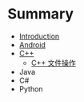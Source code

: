 # Summary

* [Introduction](README.md)
* [Android](android.md)
* [C++](chapter1.md)
  * [C++ 文件操作](chapter1/c++-wen-jian-cao-zuo.md)
* Java
* C\#
* Python

